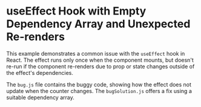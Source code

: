 # useEffect Hook with Empty Dependency Array and Unexpected Re-renders

This example demonstrates a common issue with the `useEffect` hook in React. The effect runs only once when the component mounts, but doesn't re-run if the component re-renders due to prop or state changes outside of the effect's dependencies. 

The `bug.js` file contains the buggy code, showing how the effect does not update when the counter changes. The `bugSolution.js` offers a fix using a suitable dependency array.
